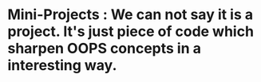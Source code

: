 # Mini-Projects : We can not say it is a project. It's just piece of code which sharpen OOPS concepts in a interesting way.
